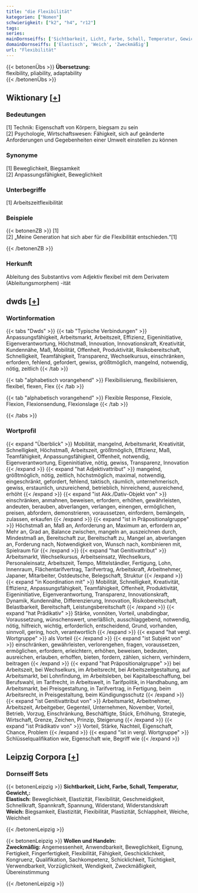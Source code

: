 ```yaml
---
title: "die Flexibilität"
kategorien: ["Nomen"]
schwierigkeit: ["k2", "h4", "r12"]
tags:
series:
mainDornseiffs: ['Sichtbarkeit, Licht, Farbe, Schall, Temperatur, Gewicht,', 'Wollen und Handeln']
domainDornseiffs: ['Elastisch', 'Weich', 'Zweckmäßig']
url: "Flexibilität"
---
```


{{< betonenÜbs >}}
**Übersetzung:**  
flexibility, pliability, adaptability  
{{< /betonenÜbs >}}

## Wiktionary [[+](https://de.wiktionary.org/wiki/Flexibilität)]

### Bedeutungen
[1] Technik: Eigenschaft von Körpern, biegsam zu sein  
[2] Psychologie, Wirtschaftswesen: Fähigkeit, sich auf geänderte Anforderungen und Gegebenheiten einer Umwelt einstellen zu können  

### Synonyme
[1] Beweglichkeit, Biegsamkeit  
[2] Anpassungsfähigkeit, Beweglichkeit  

### Unterbegriffe
[1] Arbeitszeitflexibilität  

### Beispiele
{{< betonenZB >}}
[1]  
[2] „Meine Generation hat sich aber für die Flexibilität entschieden.“[1]  

{{< /betonenZB >}}
### Herkunft
Ableitung des Substantivs vom Adjektiv flexibel mit dem Derivatem (Ableitungsmorphem) -ität  



## dwds [[+](https://www.dwds.de/wb/Flexibilität)]

### Wortinformation
{{< tabs "Dwds" >}}
{{< tab "Typische Verbindungen" >}}
Anpassungsfähigkeit, Arbeitsmarkt, Arbeitszeit, Effizienz, Eigeninitiative, Eigenverantwortung, Höchstmaß, Innovation, Innovationskraft, Kreativität, Kundennähe, Maß, Mobilität, Offenheit, Produktivität, Risikobereitschaft, Schnelligkeit, Teamfähigkeit, Transparenz, Wechselkursus, einschränken, erfordern, fehlend, gefordert, gewiss, größtmöglich, mangelnd, notwendig, nötig, zeitlich
{{< /tab >}}

{{< tab "alphabetisch vorangehend" >}}
Flexibilisierung, flexibilisieren, flexibel, flexen, Flex
{{< /tab >}}

{{< tab "alphabetisch vorangehend" >}}
Flexible Response, Flexiole, Flexion, Flexionsendung, Flexionslage
{{< /tab >}}

{{< /tabs >}}

### Wortprofil
{{< expand "Überblick" >}} Mobilität, mangelnd, Arbeitsmarkt, Kreativität, Schnelligkeit, Höchstmaß, Arbeitszeit, größtmöglich, Effizienz, Maß, Teamfähigkeit, Anpassungsfähigkeit, Offenheit, notwendig, Eigenverantwortung, Eigeninitiative, nötig, gewiss, Transparenz, Innovation {{< /expand >}}
{{< expand "hat Adjektivattribut" >}} mangelnd, größtmöglich, nötig, zeitlich, höchstmöglich, maximal, notwendig, eingeschränkt, gefordert, fehlend, taktisch, räumlich, unternehmerisch, gewiss, erstaunlich, unzureichend, betrieblich, hinreichend, ausreichend, erhöht {{< /expand >}}
{{< expand "ist Akk./Dativ-Objekt von" >}} einschränken, anmahnen, beweisen, erfordern, erhöhen, gewährleisten, andeuten, berauben, abverlangen, verlangen, einengen, ermöglichen, preisen, abfordern, demonstrieren, voraussetzen, einfordern, bemängeln, zulassen, erkaufen {{< /expand >}}
{{< expand "ist in Präpositionalgruppe" >}} Höchstmaß an, Maß an, Anforderung an, Maximum an, erfordern an, Mehr an, Grad an, Balance zwischen, mangeln an, auszeichnen durch, Mindestmaß an, Bereitschaft zur, Bereitschaft zu, Mangel an, abverlangen an, Forderung nach, Notwendigkeit von, Wunsch nach, kombinieren mit, Spielraum für {{< /expand >}}
{{< expand "hat Genitivattribut" >}} Arbeitsmarkt, Wechselkursus, Arbeitseinsatz, Wechselkurs, Personaleinsatz, Arbeitszeit, Tempo, Mittelständler, Fertigung, Lohn, Innenraum, Flächentarifvertrag, Tarifvertrag, Arbeitskraft, Arbeitnehmer, Japaner, Mitarbeiter, Ostdeutsche, Belegschaft, Struktur {{< /expand >}}
{{< expand "in Koordination mit" >}} Mobilität, Schnelligkeit, Kreativität, Effizienz, Anpassungsfähigkeit, Teamfähigkeit, Offenheit, Produktivität, Eigeninitiative, Eigenverantwortung, Transparenz, Innovationskraft, Dynamik, Kundennähe, Differenzierung, Innovation, Risikobereitschaft, Belastbarkeit, Bereitschaft, Leistungsbereitschaft {{< /expand >}}
{{< expand "hat Prädikativ" >}} Stärke, vonnöten, Vorteil, unabdingbar, Voraussetzung, wünschenswert, unerläßlich, ausschlaggebend, notwendig, nötig, hilfreich, wichtig, erforderlich, entscheidend, Grund, vorhanden, sinnvoll, gering, hoch, verantwortlich {{< /expand >}}
{{< expand "hat vergl. Wortgruppe" >}} als Vorteil {{< /expand >}}
{{< expand "ist Subjekt von" >}} einschränken, gewährleisten, verlorengehen, fragen, voraussetzen, ermöglichen, erfordern, erleichtern, erhöhen, beweisen, bedeuten, ausreichen, erlauben, erhoffen, bieten, fordern, zählen, sichern, verhindern, beitragen {{< /expand >}}
{{< expand "hat Präpositionalgruppe" >}} bei Arbeitszeit, bei Wechselkurs, im Arbeitsrecht, bei Arbeitszeitgestaltung, auf Arbeitsmarkt, bei Lohnfindung, im Arbeitsleben, bei Kapitalbeschaffung, bei Berufswahl, im Tarifrecht, in Arbeitswelt, in Tarifpolitik, in Handhabung, am Arbeitsmarkt, bei Preisgestaltung, in Tarifvertrag, in Fertigung, beim Arbeitsrecht, in Preisgestaltung, beim Kündigungsschutz {{< /expand >}}
{{< expand "ist Genitivattribut von" >}} Arbeitsmarkt, Arbeitnehmer, Arbeitszeit, Arbeitgeber, Gegenteil, Unternehmen, November, Vorteil, Betrieb, Vorzug, Einschränkung, Beschäftigte, Stück, Erhöhung, Strategie, Wirtschaft, Grenze, Zeichen, Prinzip, Steigerung {{< /expand >}}
{{< expand "ist Prädikativ von" >}} Vorteil, Stärke, Nachteil, Eigenschaft, Chance, Problem {{< /expand >}}
{{< expand "ist in vergl. Wortgruppe" >}} Schlüsselqualifikation wie, Eigenschaft wie, Begriff wie {{< /expand >}}

## Leipzig Corpora [[+](https://corpora.uni-leipzig.de/en/res?word=Flexibilität&corpusId=deu_newscrawl-public_2018)]

### Dornseiff Sets
{{< betonenLeipzig >}}
**Sichtbarkeit, Licht, Farbe, Schall, Temperatur, Gewicht,:**  
**Elastisch:** Beweglichkeit, Elastizität, Flexibilität, Geschmeidigkeit, Schnellkraft, Spannkraft, Spannung, Widerstand, Widerstandskraft  
**Weich:** Biegsamkeit, Elastizität, Flexibilität, Plastizität, Schlappheit, Weiche, Weichheit  

{{< /betonenLeipzig >}}


{{< betonenLeipzig >}}
**Wollen und Handeln:**  
**Zweckmäßig:** Angemessenheit, Anwendbarkeit, Beweglichkeit, Eignung, Fertigkeit, Fingerfertigkeit, Flexibilität, Fähigkeit, Geschicklichkeit, Kongruenz, Qualifikation, Sachkompetenz, Schicklichkeit, Tüchtigkeit, Verwendbarkeit, Vorzüglichkeit, Wendigkeit, Zweckmäßigkeit, Übereinstimmung  

{{< /betonenLeipzig >}}
